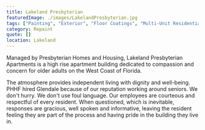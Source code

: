 ```yaml
---
title: Lakeland Presbyterian
featuredImage: ./images/LakelandPresbyterian.jpg
tags: ["Painting", "Exterior", "Floor Coatings", "Multi-Unit Residential"]
category: Repaint
quote: []
location: Lakeland
---
```


Managed by Presbyterian Homes and Housing, Lakeland Presbyterian Apartments is a high rise apartment building dedicated to compassion and concern for older adults on the West Coast of Florida.

The atmosphere provides independent living with dignity and well-being. PHHF hired Glendale because of our reputation working around seniors. We don't hurry. We don't use foul language. Our employees are courteous and respectful of every resident. When questioned, which is inevitable, responses are gracious, well spoken and informative, leaving the resident feeling they are part of the process and having pride in the building they live in.
